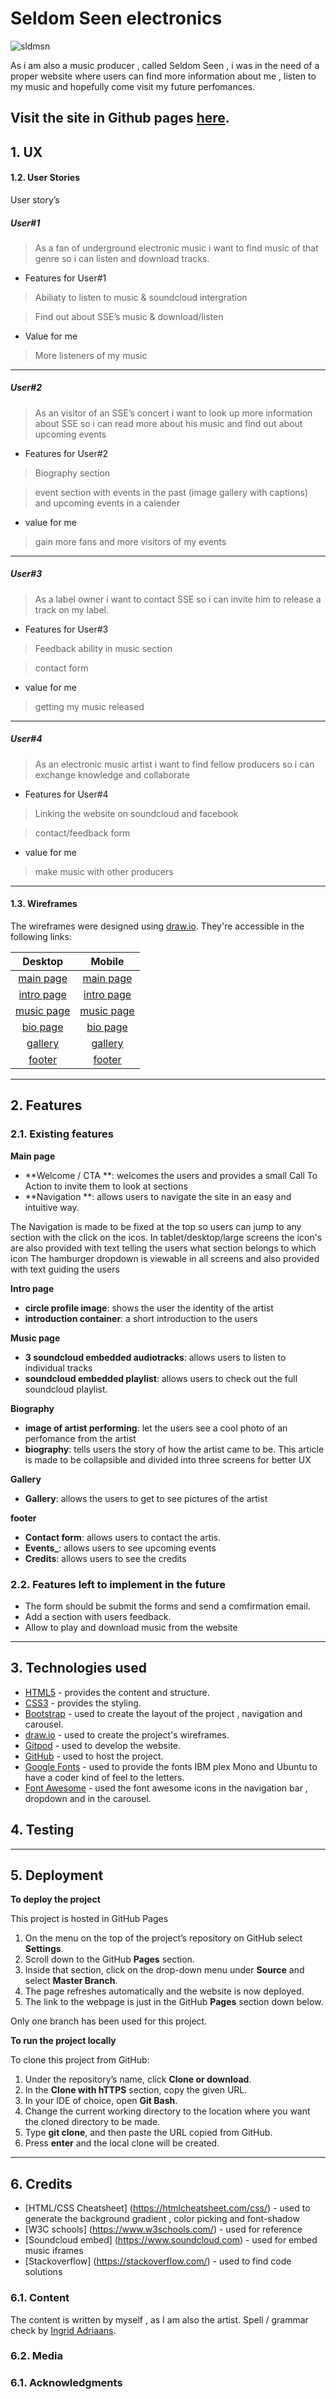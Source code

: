 # Seldom Seen electronics

![sldmsn](readme/amiresponsive.png)

As i am also a music producer , called Seldom Seen , i was in the need of a proper website where users can find more
information about me , listen to my music and hopefully come visit my future perfomances.

## Visit the site in Github pages [here](https://josvelema.github.io/milestone1-UCFD/cd).

## 1. UX

#### 1.2. User Stories

User story’s

#####         User#1


>As a fan of underground electronic music
>i want to find music of that genre
>so i can listen and download tracks.

- Features for User#1

>Abiliaty to listen to music & soundcloud intergration

>Find out about SSE’s music & download/listen

- Value for me

>  More listeners of my music
---
#####        User#2

>As an visitor of an SSE’s concert
>i want to look up more information about SSE
>so i can read more about his music and find out about upcoming events

- Features for User#2

>Biography section

>event section with events in the past (image gallery with captions)
>and upcoming events in a calender

- value for me 

>gain more fans and more visitors of my events
---
 #####        User#3

>As a label owner
>i want to contact SSE
>so i can invite him to release a track on my label.

- Features for User#3

>Feedback ability in music section

>contact form

- value for me

> getting my music released
---
#####       User#4

>As an electronic music artist
>i want to find fellow producers
>so i can exchange knowledge and collaborate

- Features for User#4

>Linking the website on soundcloud and facebook

>contact/feedback form

- value for me

> make music with other producers
---
#### 1.3. Wireframes

The wireframes were designed using [draw.io](https://draw.io/). They're accessible in the following links:

|                 Desktop                 |             Mobile             |
| :-------------------------------------: | :----------------------------: |
|  [main page](mockups/desktop/mainDesktop.pdf)  |  [main page](mockups/mobile/mainPhone.pdf)  |
| [intro page](mockups/desktop/introDesktop.pdf)  | [intro page](mockups/mobile/introPhone.pdf)  |
| [music page](mockups/desktop/musicDesktop.pdf) | [music page](mockups/mobile/musicPhone.pdf) |
| [bio page](mockups/desktop/bioDesktop.pdf) | [bio page](mockups/mobile/bioPhone.pdf) |
| [gallery](mockups/desktop/galleryDesktop.pdf)  | [gallery](mockups/mobile/galleryPhone.pdf)  |
|  [footer](mockups/desktop/footerDesktop.pdf)  |  [footer](mockups/mobile/footerPhone.pdf)  |

---

## 2. Features

### 2.1. Existing features

**Main page**

- **Welcome / CTA **: welcomes the users and provides a small Call To Action to invite them to look at sections
- **Navigation **: allows users to navigate the site in an easy and intuitive way.

The Navigation is made to be fixed at the top so users can jump to any section with the click on the icos.
In tablet/desktop/large screens the icon's are also provided with text telling the users what section belongs to which icon
The hamburger dropdown is viewable in all screens and also provided with text guiding the users

**Intro page**

- **circle profile image**: shows the user the identity of the artist
- **introduction container**: a short introduction to the users

**Music page**

- **3 soundcloud embedded audiotracks**: allows users to listen to individual tracks
- **soundcloud embedded playlist**: allows users to check out the full soundcloud playlist.

**Biography**

- **image of artist performing**: let the users see a cool photo of an perfomance from the artist
- **biography**: tells users the story of how the artist came to be.
  This article is made to be collapsible and divided into three screens for better UX

**Gallery**

- **Gallery**: allows the users to get to see pictures of the artist

**footer**

- **Contact form**: allows users to contact the artis.
- **Events\_**: allows users to see upcoming events
- **Credits**: allows users to see the credits

### 2.2. Features left to implement in the future

- The form should be submit the forms and send a comfirmation email.
- Add a section with users feedback.
- Allow to play and download music from the website

---

## 3. Technologies used

- [HTML5](https://en.wikipedia.org/wiki/HTML5) - provides the content and structure.
- [CSS3](https://en.wikipedia.org/wiki/Cascading_Style_Sheets) - provides the styling.
- [Bootstrap](https://getbootstrap.com/) - used to create the layout of the project , navigation and carousel.
- [draw.io](https://draw.io/) - used to create the project's wireframes.
- [Gitpod](https://gitpod.io/) - used to develop the website.
- [GitHub](https://github.com/) - used to host the project.
- [Google Fonts](https://fonts.google.com/) - used to provide the fonts IBM plex Mono and Ubuntu to have a coder kind of feel to the letters.
- [Font Awesome](https://fontawesome.com/) - used the font awesome icons in the navigation bar , dropdown and in the carousel.


## 4. Testing

---

## 5. Deployment

**To deploy the project**

This project is hosted in GitHub Pages

1. On the menu on the top of the project’s repository on GitHub select **Settings**.
2. Scroll down to the GitHub **Pages** section.
3. Inside that section, click on the drop-down menu under **Source** and select **Master Branch**.
4. The page refreshes automatically and the website is now deployed.
5. The link to the webpage is just in the GitHub **Pages** section down below.

Only one branch has been used for this project.

**To run the project locally**

To clone this project from GitHub:

1. Under the repository’s name, click **Clone or download**.
2. In the **Clone with hTTPS** section, copy the given URL.
3. In your IDE of choice, open **Git Bash**.
4. Change the current working directory to the location where you want the cloned directory to be made.
5. Type **git clone**, and then paste the URL copied from GitHub.
6. Press **enter** and the local clone will be created.

---

## 6. Credits
- [HTML/CSS Cheatsheet] (https://htmlcheatsheet.com/css/) - used to generate the background gradient , color picking and font-shadow
- [W3C schools] (https://www.w3schools.com/) - used for reference
- [Soundcloud embed] (https://www.soundcloud.com) - used for embed music iframes
- [Stackoverflow] (https://stackoverflow.com/) - used to find code solutions


### 6.1. Content

The content is written by myself , as I am also the artist. Spell / grammar check by [Ingrid Adriaans](https://nl.linkedin.com/in/ieadriaans).


### 6.2. Media



### 6.1. Acknowledgments

